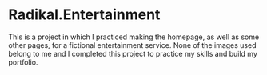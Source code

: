 # Radikal.Entertainment
This is a project in which I practiced making the homepage, as well as some other pages, for a fictional entertainment service. None of the images used belong to me and I completed this project to practice my skills and build my portfolio.
